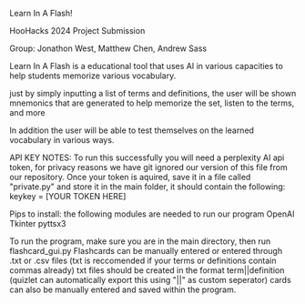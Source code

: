 Learn In A Flash!

HooHacks 2024 Project Submission

Group: Jonathon West, Matthew Chen, Andrew Sass

Learn In A Flash is a educational tool that uses AI in various capacities to help students memorize various vocabulary.

just by simply inputting a list of terms and definitions, the user will be shown mnemonics that are generated to help memorize the set, listen to the terms, and more

In addition the user will be able to test themselves on the learned vocabulary in various ways.

API KEY NOTES:
To run this successfully you will need a perplexity AI api token, for privacy reasons we have git ignored our version of this file from our repository.
Once your token is aquired, save it in a file called "private.py" and store it in the main folder, it should contain the following:
keykey = [YOUR TOKEN HERE]

Pips to install:
  the following modules are needed to run our program
  OpenAI
  Tkinter
  pyttsx3

To run the program, make sure you are in the main directory, then run flashcard_gui.py
Flashcards can be manually entered or entered through .txt or .csv files (txt is reccomended if your terms or definitions contain commas already)
txt files should be created in the format term||definition (quizlet can automatically export this using "||" as custom seperator)
cards can also be manually entered and saved within the program.
